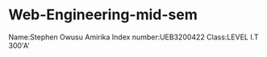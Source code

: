 # Web-Engineering-mid-sem
Name:Stephen Owusu Amirika Index number:UEB3200422 Class:LEVEL I.T 300'A'
